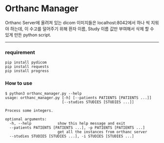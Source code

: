 # Orthanc Manager
Orthanc Server에 올려져 있는 dicom 이미지들은 localhost:8042에서 하나 씩 지워야 하는데, 이 수고를 덜어주기 위해 환자 이름, Study 이름 값만 부여해서 삭제 할 수 있게 만든 python script.

---

### requirement
```
pip install pydicom
pip install requests
pip install progress
```

### How to use
```shell
$ python3 orthanc_manager.py --help
usage: orthanc_manager.py [-h] [--patients PATIENTS [PATIENTS ...]]
                          [--studies STUDIES [STUDIES ...]]

Process some integers.

optional arguments:
  -h, --help            show this help message and exit
  --patients PATIENTS [PATIENTS ...], -p PATIENTS [PATIENTS ...]
                        get all the instances from orthanc server
  --studies STUDIES [STUDIES ...], -i STUDIES [STUDIES ...]
```